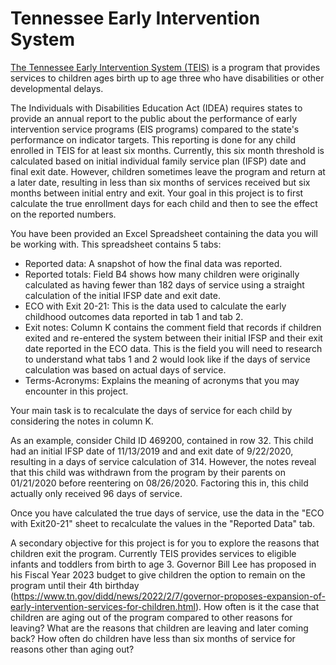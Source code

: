 # Tennessee Early Intervention System

[The Tennessee Early Intervention System (TEIS)](https://www.tn.gov/didd/for-consumers/tennessee-early-intervention-system-teis.html) is a program that provides services to children ages birth up to age three who have disabilities or other developmental delays.

The Individuals with Disabilities Education Act (IDEA) requires states to provide an annual report to the public about the performance of early intervention service programs (EIS programs) compared to the state's performance on indicator targets. This reporting is done for any child enrolled in TEIS for at least six months. Currently, this six month threshold is calculated based on initial individual family service plan (IFSP) date and final exit date. However, children sometimes leave the program and return at a later date, resulting in less than six months of services received but six months between initial entry and exit. Your goal in this project is to first calculate the true enrollment days for each child and then to see the effect on the reported numbers.

You have been provided an Excel Spreadsheet containing the data you will be working with. This spreadsheet contains 5 tabs:
* Reported data: A snapshot of how the final data was reported.
* Reported totals: Field B4 shows how many children were originally calculated as having fewer than 182 days of service using a straight calculation of the initial IFSP date and exit date.
* ECO with Exit 20-21: This is the data used to calculate the early childhood outcomes data reported in tab 1 and tab 2.
* Exit notes: Column K contains the comment field that records if children exited and re-entered the system between their initial IFSP and their exit date reported in the ECO data. This is the field you will need to research to understand what tabs 1 and 2 would look like if the days of service calculation was based on actual days of service.
* Terms-Acronyms: Explains the meaning of acronyms that you may encounter in this project.

Your main task is to recalculate the days of service for each child by considering the notes in column K.

As an example, consider Child ID 469200, contained in row 32. This child had an initial IFSP date of 11/13/2019 and and exit date of 9/22/2020, resulting in a days of service calculation of 314. However, the notes reveal that this child was withdrawn from the program by their parents on 01/21/2020 before reentering on 08/26/2020. Factoring this in, this child actually only received 96 days of service.

Once you have calculated the true days of service, use the data in the "ECO with Exit20-21" sheet to recalculate the values in the "Reported Data" tab. 

A secondary objective for this project is for you to explore the reasons that children exit the program. Currently TEIS provides services to eligible infants and toddlers from birth to age 3. Governor Bill Lee has proposed in his Fiscal Year 2023 budget to give children the option to remain on the program until their 4th birthday (https://www.tn.gov/didd/news/2022/2/7/governor-proposes-expansion-of-early-intervention-services-for-children.html). How often is it the case that children are aging out of the program compared to other reasons for leaving? What are the reasons that children are leaving and later coming back? How often do children have less than six months of service for reasons other than aging out?
